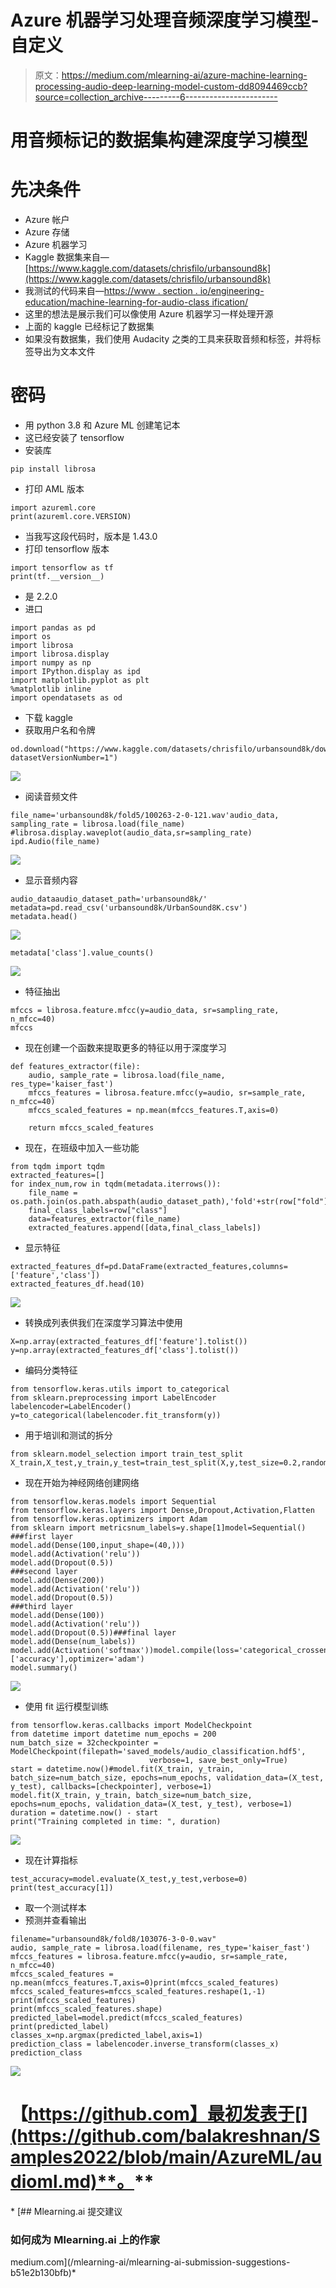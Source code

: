 # Azure 机器学习处理音频深度学习模型-自定义

> 原文：<https://medium.com/mlearning-ai/azure-machine-learning-processing-audio-deep-learning-model-custom-dd8094469ccb?source=collection_archive---------6----------------------->

# 用音频标记的数据集构建深度学习模型

# 先决条件

*   Azure 帐户
*   Azure 存储
*   Azure 机器学习
*   Kaggle 数据集来自—[https://www.kaggle.com/datasets/chrisfilo/urbansound8k](https://www.kaggle.com/datasets/chrisfilo/urbansound8k)
*   我测试的代码来自—[https://www . section . io/engineering-education/machine-learning-for-audio-class ification/](https://www.section.io/engineering-education/machine-learning-for-audio-classification/)
*   这里的想法是展示我们可以像使用 Azure 机器学习一样处理开源
*   上面的 kaggle 已经标记了数据集
*   如果没有数据集，我们使用 Audacity 之类的工具来获取音频和标签，并将标签导出为文本文件

# 密码

*   用 python 3.8 和 Azure ML 创建笔记本
*   这已经安装了 tensorflow
*   安装库

```
pip install librosa
```

*   打印 AML 版本

```
import azureml.core
print(azureml.core.VERSION)
```

*   当我写这段代码时，版本是 1.43.0
*   打印 tensorflow 版本

```
import tensorflow as tf
print(tf.__version__)
```

*   是 2.2.0
*   进口

```
import pandas as pd
import os
import librosa
import librosa.display
import numpy as np
import IPython.display as ipd
import matplotlib.pyplot as plt
%matplotlib inline
import opendatasets as od
```

*   下载 kaggle
*   获取用户名和令牌

```
od.download("https://www.kaggle.com/datasets/chrisfilo/urbansound8k/download?datasetVersionNumber=1")
```

![](img/e70a532885162573578e013924460ad8.png)

*   阅读音频文件

```
file_name='urbansound8k/fold5/100263-2-0-121.wav'audio_data, sampling_rate = librosa.load(file_name)
#librosa.display.waveplot(audio_data,sr=sampling_rate)
ipd.Audio(file_name)
```

![](img/6f3e5b9135dd6cbe4f825abc2416e914.png)

*   显示音频内容

```
audio_dataaudio_dataset_path='urbansound8k/'
metadata=pd.read_csv('urbansound8k/UrbanSound8K.csv')
metadata.head()
```

![](img/c6e8362488819a576330338698ed7f6f.png)

```
metadata['class'].value_counts()
```

![](img/fc03ea8ab86f41c5d83c094c4af69072.png)

*   特征抽出

```
mfccs = librosa.feature.mfcc(y=audio_data, sr=sampling_rate, n_mfcc=40)
mfccs
```

*   现在创建一个函数来提取更多的特征以用于深度学习

```
def features_extractor(file):
    audio, sample_rate = librosa.load(file_name, res_type='kaiser_fast') 
    mfccs_features = librosa.feature.mfcc(y=audio, sr=sample_rate, n_mfcc=40)
    mfccs_scaled_features = np.mean(mfccs_features.T,axis=0)

    return mfccs_scaled_features
```

*   现在，在班级中加入一些功能

```
from tqdm import tqdm
extracted_features=[]
for index_num,row in tqdm(metadata.iterrows()):
    file_name = os.path.join(os.path.abspath(audio_dataset_path),'fold'+str(row["fold"])+'/',str(row["slice_file_name"]))
    final_class_labels=row["class"]
    data=features_extractor(file_name)
    extracted_features.append([data,final_class_labels])
```

*   显示特征

```
extracted_features_df=pd.DataFrame(extracted_features,columns=['feature','class'])
extracted_features_df.head(10)
```

![](img/f150e6eddfa1df68bdf74fea2259f7ad.png)

*   转换成列表供我们在深度学习算法中使用

```
X=np.array(extracted_features_df['feature'].tolist())
y=np.array(extracted_features_df['class'].tolist())
```

*   编码分类特征

```
from tensorflow.keras.utils import to_categorical
from sklearn.preprocessing import LabelEncoder
labelencoder=LabelEncoder()
y=to_categorical(labelencoder.fit_transform(y))
```

*   用于培训和测试的拆分

```
from sklearn.model_selection import train_test_split
X_train,X_test,y_train,y_test=train_test_split(X,y,test_size=0.2,random_state=0)
```

*   现在开始为神经网络创建网络

```
from tensorflow.keras.models import Sequential
from tensorflow.keras.layers import Dense,Dropout,Activation,Flatten
from tensorflow.keras.optimizers import Adam
from sklearn import metricsnum_labels=y.shape[1]model=Sequential()
###first layer
model.add(Dense(100,input_shape=(40,)))
model.add(Activation('relu'))
model.add(Dropout(0.5))
###second layer
model.add(Dense(200))
model.add(Activation('relu'))
model.add(Dropout(0.5))
###third layer
model.add(Dense(100))
model.add(Activation('relu'))
model.add(Dropout(0.5))###final layer
model.add(Dense(num_labels))
model.add(Activation('softmax'))model.compile(loss='categorical_crossentropy',metrics=['accuracy'],optimizer='adam')
model.summary()
```

![](img/58d47154809b605dec5fdb5eee3b2c37.png)

*   使用 fit 运行模型训练

```
from tensorflow.keras.callbacks import ModelCheckpoint
from datetime import datetime num_epochs = 200
num_batch_size = 32checkpointer = ModelCheckpoint(filepath='saved_models/audio_classification.hdf5', 
                               verbose=1, save_best_only=True)
start = datetime.now()#model.fit(X_train, y_train, batch_size=num_batch_size, epochs=num_epochs, validation_data=(X_test, y_test), callbacks=[checkpointer], verbose=1)
model.fit(X_train, y_train, batch_size=num_batch_size, epochs=num_epochs, validation_data=(X_test, y_test), verbose=1) duration = datetime.now() - start
print("Training completed in time: ", duration)
```

![](img/9396df434b7a5381b64d6d78a68ed4a2.png)

*   现在计算指标

```
test_accuracy=model.evaluate(X_test,y_test,verbose=0)
print(test_accuracy[1])
```

*   取一个测试样本
*   预测并查看输出

```
filename="urbansound8k/fold8/103076-3-0-0.wav"
audio, sample_rate = librosa.load(filename, res_type='kaiser_fast') 
mfccs_features = librosa.feature.mfcc(y=audio, sr=sample_rate, n_mfcc=40)
mfccs_scaled_features = np.mean(mfccs_features.T,axis=0)print(mfccs_scaled_features)
mfccs_scaled_features=mfccs_scaled_features.reshape(1,-1)
print(mfccs_scaled_features)
print(mfccs_scaled_features.shape)
predicted_label=model.predict(mfccs_scaled_features)
print(predicted_label)
classes_x=np.argmax(predicted_label,axis=1)
prediction_class = labelencoder.inverse_transform(classes_x)
prediction_class
```

![](img/e20864412d0595b64ed9e84fa1cd3363.png)

# 【https://github.com】最初发表于[](https://github.com/balakreshnan/Samples2022/blob/main/AzureML/audioml.md)**。**

*[](/mlearning-ai/mlearning-ai-submission-suggestions-b51e2b130bfb) [## Mlearning.ai 提交建议

### 如何成为 Mlearning.ai 上的作家

medium.com](/mlearning-ai/mlearning-ai-submission-suggestions-b51e2b130bfb)*